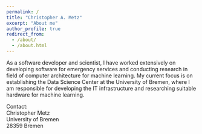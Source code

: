 ```yaml
---
permalink: /
title: "Christopher A. Metz"
excerpt: "About me"
author_profile: true
redirect_from: 
  - /about/
  - /about.html
---
```

As a software developer and scientist, I have worked extensively on developing software for emergency services and conducting research in field of computer architecture for machine learning. My current focus is on establishing the Data Science Center at the University of Bremen, where I am responsible for developing the IT infrastructure and researching suitable hardware for machine learning.

Contact: <br>
Christopher Metz<br>
University of Bremen<br>
28359 Bremen<br>
